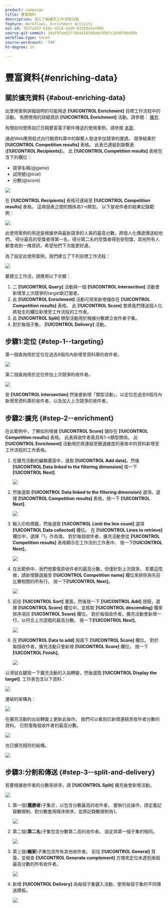 ```yaml
---
product: campaign
title: 豐富資料
description: 深入了解擴充工作流程活動
feature: Workflows, Enrichment Activity
exl-id: 3b3fa15f-b16e-42c8-a2e6-03350aee1903
source-git-commit: 34af97ae01f7dba418fd0a8c950fc549dfbbd98b
workflow-type: tm+mt
source-wordcount: '744'
ht-degree: 1%

---
```


# 豐富資料{#enriching-data}



## 關於擴充資料 {#about-enriching-data}

此使用案例詳細說明的可能用途 **[!UICONTROL Enrichment]** 目標工作流程中的活動。 有關使用的詳細資訊 **[!UICONTROL Enrichment]** 活動，請參閱： [擴充](enrichment.md).

有關如何使用自訂日期豐富電子郵件傳送的使用案例，請參閱 [本節](email-enrichment-with-custom-date-fields.md).

通過Web應用程式向行銷資料庫中的聯繫人發送參加競爭的邀請。 競爭結果於 **[!UICONTROL Competition results]** 表格。 此表已連結到聯繫表(**[!UICONTROL Recipients]**)。 此 **[!UICONTROL Competition results]** 表格包含下列欄位：

* 競爭名稱(@game)
* 試用號(@trial)
* 分數(@score)

![](assets/uc1_enrich_1.png)

在 **[!UICONTROL Recipients]** 表格可連結至 **[!UICONTROL Competition results]** 表格。 這兩個表之間的關係為1-n類型。 以下是收件者的結果記錄範例：

![](assets/uc1_enrich_2.png)

此使用案例的用途是根據參與最新競爭的人員的最高分數，將個人化傳遞傳送給他們。 得分最高的受獎者得第一名，得分第二名的受獎者得到安慰獎，其他所有人都會收到一條資訊，希望他們下次能更好運。

為了設定此使用案例，我們建立了下列目標工作流程：

![](assets/uc1_enrich_3.png)

要建立工作流，請應用以下步驟：

1. 二 **[!UICONTROL Query]** 活動與一個 **[!UICONTROL Intersection]** 活動會新增至上次競爭的target新訂閱者。
1. 此 **[!UICONTROL Enrichment]** 活動可用來新增儲存在 **[!UICONTROL Competition results]** 表格。 此 **[!UICONTROL Score]** 會將我們傳送個人化將發生的欄位新增至工作流程的工作表。
1. 此 **[!UICONTROL Split]** 類型活動用於根據分數建立收件者子集。
1. 對於每個子集， **[!UICONTROL Delivery]** 活動。

## 步驟1:定位 {#step-1--targeting}

第一個查詢用於定位在過去6個月內新增至資料庫的收件者。

![](assets/uc1_enrich_4.png)

第二個查詢用於定位參加上次競爭的收件者。

![](assets/uc1_enrich_5.png)

安 **[!UICONTROL Intersection]** 然後會新增「類型活動」，以定位在過去6個月內新增至資料庫的收件者，以及加入上次競爭的收件者。

## 步驟2:擴充 {#step-2--enrichment}

在此範例中，了解如何根據 **[!UICONTROL Score]** 儲存在 **[!UICONTROL Competition results]** 表格。 此表與收件者表具有1-n類型關係。 此 **[!UICONTROL Enrichment]** 活動用於將連結至篩選維度的表格中的資料新增至工作流程的工作表格。

1. 在擴充活動的編輯畫面中，選取 **[!UICONTROL Add data]**，然後 **[!UICONTROL Data linked to the filtering dimension]** 按一下 **[!UICONTROL Next]**.

   ![](assets/uc1_enrich_6.png)

1. 然後選取 **[!UICONTROL Data linked to the filtering dimension]** 選項，選擇 **[!UICONTROL Competition results]** 表格，按一下 **[!UICONTROL Next]**.

   ![](assets/uc1_enrich_7.png)

1. 輸入ID和標籤，然後選取 **[!UICONTROL Limit the line count]** 選項 **[!UICONTROL Data collected]** 欄位。 在 **[!UICONTROL Lines to retrieve]** 欄位中，選擇「1」作為值。 對於每個收件者，擴充活動會從 **[!UICONTROL Competition results]** 表格顯示在工作流的工作表中。 按一下&#x200B;**[!UICONTROL Next]**。

   ![](assets/uc1_enrich_8.png)

1. 在此範例中，我們想要復原收件者的最高分數，但僅針對上次競爭。 若要這麼做，請新增篩選器至 **[!UICONTROL Competition name]** 欄位來排除與先前比賽相關的所有行。 按一下&#x200B;**[!UICONTROL Next]**。

   ![](assets/uc1_enrich_9.png)

1. 前往 **[!UICONTROL Sort]** 畫面，然後按一下 **[!UICONTROL Add]** 按鈕，選擇 **[!UICONTROL Score]** 欄位中，並核取 **[!UICONTROL descending]** 欄來排序項目 **[!UICONTROL Score]** 欄位。 對於每個收件者，擴充活動會新增一行，以符合上次遊戲的最高分數。 按一下&#x200B;**[!UICONTROL Next]**。

   ![](assets/uc1_enrich_10.png)

1. 在 **[!UICONTROL Data to add]** 按兩下 **[!UICONTROL Score]** 欄位。 對於每個收件者，擴充活動只會新增 **[!UICONTROL Score]** 欄位。 按一下&#x200B;**[!UICONTROL Finish]**。

   ![](assets/uc1_enrich_11.png)

以滑鼠右鍵按一下擴充活動的入站轉變，然後選取 **[!UICONTROL Display the target]**. 工作表包含以下資料：

![](assets/uc1_enrich_13.png)

連結的架構為：

![](assets/uc1_enrich_15.png)

在擴充活動的出站轉變上更新此操作。 我們可以看到已新增連結至收件者分數的資料。 已恢復每個收件者的最高分數。

![](assets/uc1_enrich_12.png)

也已擴充相符的結構。

![](assets/uc1_enrich_14.png)

## 步驟3:分割和傳送 {#step-3--split-and-delivery}

若要根據收件者的分數來排序，請 **[!UICONTROL Split]** 擴充後會新增活動。

![](assets/uc1_enrich_18.png)

1. 第一個(**獲勝者**)子集合，以包含分數最高的收件者。 要執行此操作，請定義記錄數限制、對分數套用降序排序，並將記錄數限制為1。

   ![](assets/uc1_enrich_16.png)

1. 第二個(**第二名**)子集包含分數第二高的收件者。 設定與第一個子集的相同。

   ![](assets/uc1_enrich_17.png)

1. 第三個(**輸家**)子集包含所有其他收件者。 前往 **[!UICONTROL General]** 頁簽，並檢查 **[!UICONTROL Generate complement]** 方塊來定位未達到兩個最高分數的所有收件者。

   ![](assets/uc1_enrich_19.png)

1. 新增 **[!UICONTROL Delivery]** 為每個子集鍵入活動，使用每個子集的不同傳送模板。

   ![](assets/uc1_enrich_20.png)
